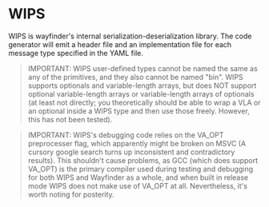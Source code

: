 # WIPS

WIPS is wayfinder's internal serialization-deserialization library.
The code generator will emit a header file and an implementation file for each message type specified in the 
YAML file.

> IMPORTANT: WIPS user-defined types cannot be named the same as any of the primitives, and they also cannot be named "bin". WIPS supports optionals and variable-length arrays, but does NOT support optional variable-length arrays or variable-length arrays of optionals (at least not directly; you theoretically should be able to wrap a VLA or an optional inside a WIPS type and then use those freely. However, this has not been tested).

> IMPORTANT: WIPS's debugging code relies on the VA_OPT preprocesser flag, which apparently might be broken on
MSVC (A cursory google search turns up inconsistent and contradictory results). This shouldn't cause problems, as 
GCC (which does support VA_OPT) is the primary compiler used during testing and debugging for both WIPS and 
Wayfinder as a whole, and when built in release mode WIPS does not make use of VA_OPT at all. Nevertheless, it's 
worth noting for posterity.